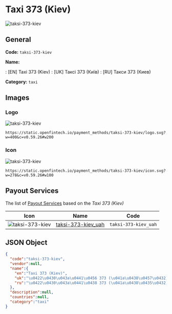 
# Taxi 373 (Kiev) 
![taksi-373-kiev](https://static.openfintech.io/payment_methods/taksi-373-kiev/logo.svg?w=400&c=v0.59.26#w200)  

## General 
**Code:** `taksi-373-kiev` 
 
**Name:** 
 
:	[EN] Taxi 373 (Kiev) 
:	[UK] Таксі 373 (Київ) 
:	[RU] Такси 373 (Киев) 
 
**Category:** `taxi` 
 

## Images 

### Logo 
![taksi-373-kiev](https://static.openfintech.io/payment_methods/taksi-373-kiev/logo.svg?w=400&c=v0.59.26#w200)  

```
https://static.openfintech.io/payment_methods/taksi-373-kiev/logo.svg?w=400&c=v0.59.26#w200
```  

### Icon 
![taksi-373-kiev](https://static.openfintech.io/payment_methods/taksi-373-kiev/icon.svg?w=278&c=v0.59.26#w100)  

```
https://static.openfintech.io/payment_methods/taksi-373-kiev/icon.svg?w=278&c=v0.59.26#w100
```  

## Payout Services 
 
The list of [Payout Services](/payout-services/) based on the _Taxi 373 (Kiev)_ 

|Icon|Name|Code| 
|:---:|:---:|:---:| 
|![taksi-373-kiev](https://static.openfintech.io/payout_methods/taksi-373-kiev/icon.png?w=278&c=v0.59.26#w40) |[taksi-373-kiev_uah](/payout-services/taksi-373-kiev_uah/)|`taksi-373-kiev_uah`| 
 

## JSON Object 

```json
{
  "code":"taksi-373-kiev",
  "vendor":null,
  "name":{
    "en":"Taxi 373 (Kiev)",
    "uk":"\u0422\u0430\u043a\u0441\u0456 373 (\u041a\u0438\u0457\u0432)",
    "ru":"\u0422\u0430\u043a\u0441\u0438 373 (\u041a\u0438\u0435\u0432)"
  },
  "description":null,
  "countries":null,
  "category":"taxi"
}
```  
